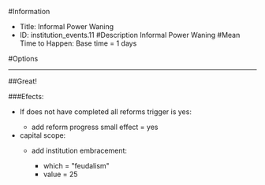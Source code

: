 #Information
 - Title: Informal Power Waning
 - ID: institution_events.11
#Description
Informal Power Waning
#Mean Time to Happen:
Base time = 1 days

#Options

___
##Great!

###Efects:<ul><li>If does not have completed all reforms trigger is yes:</li><ul><li>add reform progress small effect = yes</li></ul><li>capital scope:</li><ul><li>add institution embracement:</li><ul><li>which = "feudalism"</li><li>value = 25</li></ul></ul></ul>
